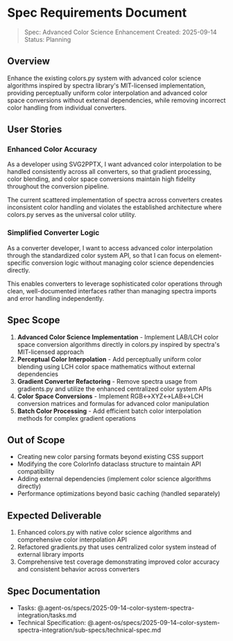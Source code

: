 # Spec Requirements Document

> Spec: Advanced Color Science Enhancement
> Created: 2025-09-14
> Status: Planning

## Overview

Enhance the existing colors.py system with advanced color science algorithms inspired by spectra library's MIT-licensed implementation, providing perceptually uniform color interpolation and advanced color space conversions without external dependencies, while removing incorrect color handling from individual converters.

## User Stories

### Enhanced Color Accuracy
As a developer using SVG2PPTX, I want advanced color interpolation to be handled consistently across all converters, so that gradient processing, color blending, and color space conversions maintain high fidelity throughout the conversion pipeline.

The current scattered implementation of spectra across converters creates inconsistent color handling and violates the established architecture where colors.py serves as the universal color utility.

### Simplified Converter Logic
As a converter developer, I want to access advanced color interpolation through the standardized color system API, so that I can focus on element-specific conversion logic without managing color science dependencies directly.

This enables converters to leverage sophisticated color operations through clean, well-documented interfaces rather than managing spectra imports and error handling independently.

## Spec Scope

1. **Advanced Color Science Implementation** - Implement LAB/LCH color space conversion algorithms directly in colors.py inspired by spectra's MIT-licensed approach
2. **Perceptual Color Interpolation** - Add perceptually uniform color blending using LCH color space mathematics without external dependencies
3. **Gradient Converter Refactoring** - Remove spectra usage from gradients.py and utilize the enhanced centralized color system APIs
4. **Color Space Conversions** - Implement RGB↔XYZ↔LAB↔LCH conversion matrices and formulas for advanced color manipulation
5. **Batch Color Processing** - Add efficient batch color interpolation methods for complex gradient operations

## Out of Scope

- Creating new color parsing formats beyond existing CSS support
- Modifying the core ColorInfo dataclass structure to maintain API compatibility
- Adding external dependencies (implement color science algorithms directly)
- Performance optimizations beyond basic caching (handled separately)

## Expected Deliverable

1. Enhanced colors.py with native color science algorithms and comprehensive color interpolation API
2. Refactored gradients.py that uses centralized color system instead of external library imports
3. Comprehensive test coverage demonstrating improved color accuracy and consistent behavior across converters

## Spec Documentation

- Tasks: @.agent-os/specs/2025-09-14-color-system-spectra-integration/tasks.md
- Technical Specification: @.agent-os/specs/2025-09-14-color-system-spectra-integration/sub-specs/technical-spec.md